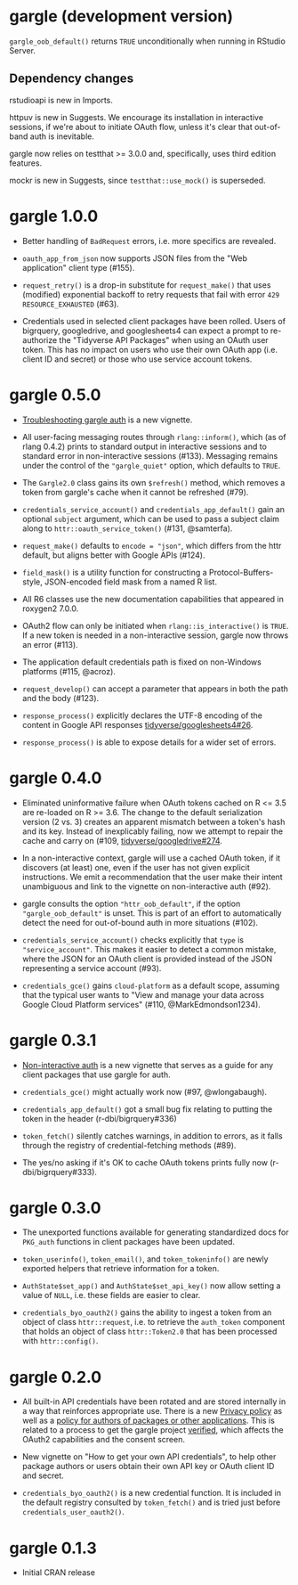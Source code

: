 # gargle (development version)

`gargle_oob_default()` returns `TRUE` unconditionally when running in RStudio Server.

## Dependency changes

rstudioapi is new in Imports.

httpuv is new in Suggests. We encourage its installation in interactive sessions, if we're about to initiate OAuth flow, unless it's clear that out-of-band auth is inevitable.

gargle now relies on testthat >= 3.0.0 and, specifically, uses third edition features.

mockr is new in Suggests, since `testthat::use_mock()` is superseded.

# gargle 1.0.0

* Better handling of `BadRequest` errors, i.e. more specifics are revealed.

* `oauth_app_from_json` now supports JSON files from the "Web application"
  client type (#155).
  
* `request_retry()` is a drop-in substitute for `request_make()` that uses (modified) exponential backoff to retry requests that fail with error `429 RESOURCE_EXHAUSTED` (#63).

* Credentials used in selected client packages have been rolled. Users of bigrquery, googledrive, and googlesheets4 can expect a prompt to re-authorize the "Tidyverse API Packages" when using an OAuth user token. This has no impact on users who use their own OAuth app (i.e. client ID and secret) or those who use service account tokens.

# gargle 0.5.0

* [Troubleshooting gargle auth](https://gargle.r-lib.org/articles/troubleshooting.html)
  is a new vignette.

* All user-facing messaging routes through `rlang::inform()`, which (as of
  rlang 0.4.2) prints to standard output in interactive sessions and to
  standard error in non-interactive sessions (#133). Messaging remains under
  the control of the `"gargle_quiet"` option, which defaults to `TRUE`.
  
* The `Gargle2.0` class gains its own `$refresh()` method, which removes a
  token from gargle's cache when it cannot be refreshed (#79).
  
* `credentials_service_account()` and `credentials_app_default()` gain an
  optional `subject` argument, which can be used to pass a subject claim along
  to `httr::oauth_service_token()` (#131, @samterfa).

* `request_make()` defaults to `encode = "json"`, which differs from the httr
  default, but aligns better with Google APIs (#124).

* `field_mask()` is a utility function for constructing a
  Protocol-Buffers-style, JSON-encoded field mask from a named R list.

* All R6 classes use the new documentation capabilities that appeared in
  roxygen2 7.0.0.

* OAuth2 flow can only be initiated when `rlang::is_interactive()` is `TRUE`. If
  a new token is needed in a non-interactive session, gargle now throws an
  error (#113).

* The application default credentials path is fixed on non-Windows platforms
  (#115, @acroz).
  
* `request_develop()` can accept a parameter that appears in both the path and
  the body (#123).

* `response_process()` explicitly declares the UTF-8 encoding of the content in
  Google API responses [tidyverse/googlesheets4#26](https://github.com/tidyverse/googlesheets4/issues/26).
  
* `response_process()` is able to expose details for a wider set of errors.

# gargle 0.4.0

* Eliminated uninformative failure when OAuth tokens cached on R <= 3.5 are re-loaded on R >= 3.6. The change to the default serialization version (2 vs. 3) creates an apparent mismatch between a token's hash and its key. Instead of inexplicably failing, now we attempt to repair the cache and carry on (#109, [tidyverse/googledrive#274](https://github.com/tidyverse/googledrive/issues/274).

* In a non-interactive context, gargle will use a cached OAuth token, if it discovers (at least) one, even if the user has not given explicit instructions. We emit a recommendation that the user make their intent unambiguous and link to the vignette on non-interactive auth (#92).

* gargle consults the option `"httr_oob_default"`, if the option `"gargle_oob_default"` is unset. This is part of an effort to automatically detect the need for out-of-bound auth in more situations (#102).

* `credentials_service_account()` checks explicitly that `type` is `"service_account"`. This makes it easier to detect a common mistake, where the JSON for an OAuth client is provided instead of the JSON representing a service account (#93).

* `credentials_gce()` gains `cloud-platform` as a default scope, assuming that the typical user wants to "View and manage your data across Google Cloud Platform services" (#110, @MarkEdmondson1234).

# gargle 0.3.1

* [Non-interactive auth](https://gargle.r-lib.org/articles/non-interactive-auth.html) is a new vignette that serves as a guide for any client packages that use gargle for auth.

* `credentials_gce()` might actually work now (#97, @wlongabaugh).

* `credentials_app_default()` got a small bug fix relating to putting the token in the header (r-dbi/bigrquery#336)

* `token_fetch()` silently catches warnings, in addition to errors, as it falls
  through the registry of credential-fetching methods (#89).

* The yes/no asking if it's OK to cache OAuth tokens prints fully now
  (r-dbi/bigrquery#333).

# gargle 0.3.0

* The unexported functions available for generating standardized docs for
  `PKG_auth` functions in client packages have been updated.
  
* `token_userinfo()`, `token_email()`, and `token_tokeninfo()` are newly
  exported helpers that retrieve information for a token.

* `AuthState$set_app()` and `AuthState$set_api_key()` now allow setting a value
  of `NULL`, i.e. these fields are easier to clear.

* `credentials_byo_oauth2()` gains the ability to ingest a token from an object of class `httr::request`, i.e. to retrieve the `auth_token` component that holds an object of class `httr::Token2.0` that has been processed with `httr::config()`.

# gargle 0.2.0

* All built-in API credentials have been rotated and are stored internally in a way that reinforces appropriate use. There is a new [Privacy policy](https://www.tidyverse.org/google_privacy_policy/) as well as a [policy for authors of packages or other applications](https://www.tidyverse.org/google_privacy_policy/#policies-for-authors-of-packages-or-other-applications). This is related to a process to get the gargle project [verified](https://support.google.com/cloud/answer/7454865?hl=en), which affects the OAuth2 capabilities and the consent screen.

* New vignette on "How to get your own API credentials", to help other package authors or users obtain their own API key or OAuth client ID and secret.

* `credentials_byo_oauth2()` is a new credential function. It is included in the
default registry consulted by `token_fetch()` and is tried just before
`credentials_user_oauth2()`.

# gargle 0.1.3

* Initial CRAN release
